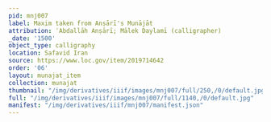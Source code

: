 ```yaml
---
pid: mnj007
label: Maxim taken from Anṣārī's Munājāt
attribution: ʿAbdallāh Anṣārī; Mālek Daylamī (calligrapher)
_date: '1500'
object_type: calligraphy
location: Safavid Iran
source: https://www.loc.gov/item/2019714642
order: '06'
layout: munajat_item
collection: munajat
thumbnail: "/img/derivatives/iiif/images/mnj007/full/250,/0/default.jpg"
full: "/img/derivatives/iiif/images/mnj007/full/1140,/0/default.jpg"
manifest: "/img/derivatives/iiif/mnj007/manifest.json"
---
```

